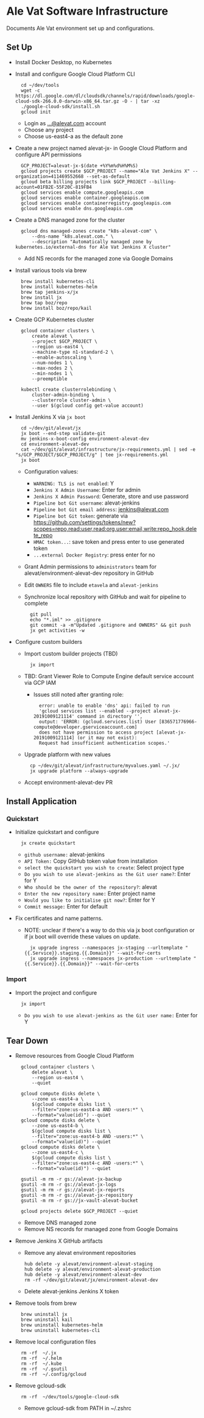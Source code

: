 # Ale Vat Software Infrastructure

Documents Ale Vat environment set up and configurations.

## Set Up

* Install Docker Desktop, no Kubernetes

* Install and configure Google Cloud Platform CLI

        cd ~/dev/tools
        wget -c https://dl.google.com/dl/cloudsdk/channels/rapid/downloads/google-cloud-sdk-266.0.0-darwin-x86_64.tar.gz -O - | tar -xz
        ./google-cloud-sdk/install.sh
        gcloud init
        
    * Login as ...@alevat.com account
    * Choose any project
    * Choose us-east4-a as the default zone

* Create a new project named alevat-jx-<n> in Google Cloud Platform and configure API permissions

        GCP_PROJECT=alevat-jx-$(date +%Y%m%d%H%M%S)
        gcloud projects create $GCP_PROJECT --name="Ale Vat Jenkins X" --organization=411469552668 --set-as-default
        gcloud beta billing projects link $GCP_PROJECT --billing-account=01FB2E-55F20C-819FB4
        gcloud services enable compute.googleapis.com
        gcloud services enable container.googleapis.com
        gcloud services enable containerregistry.googleapis.com
        gcloud services enable dns.googleapis.com
        
* Create a DNS managed zone for the cluster

        gcloud dns managed-zones create "k8s-alevat-com" \
            --dns-name "k8s.alevat.com." \
            --description "Automatically managed zone by kubernetes.io/external-dns for Ale Vat Jenkins X cluster"
    * Add NS records for the managed zone via Google Domains
    
* Install various tools via brew

        brew install kubernetes-cli        
        brew install kubernetes-helm
        brew tap jenkins-x/jx
        brew install jx
        brew tap boz/repo
        brew install boz/repo/kail
        
* Create GCP Kubernetes cluster

        gcloud container clusters \
            create alevat \
            --project $GCP_PROJECT \
            --region us-east4 \
            --machine-type n1-standard-2 \
            --enable-autoscaling \
            --num-nodes 1 \
            --max-nodes 2 \
            --min-nodes 1 \
            --preemptible
        
        kubectl create clusterrolebinding \
            cluster-admin-binding \
            --clusterrole cluster-admin \
            --user $(gcloud config get-value account)
        
* Install Jenkins X via `jx boot`

        cd ~/dev/git/alevat/jx
        jx boot --end-step validate-git
        mv jenkins-x-boot-config environment-alevat-dev
        cd environment-alevat-dev
        cat ~/dev/git/alevat/infrastructure/jx-requirements.yml | sed -e "s/GCP_PROJECT/$GCP_PROJECT/g" | tee jx-requirements.yml
        jx boot
    
    *  Configuration values:
        * `WARNING: TLS is not enabled`: Y
        * `Jenkins X Admin Username`: Enter for admin
        * `Jenkins X Admin Password`: Generate, store and use password
        * `Pipeline bot Git username`: alevat-jenkins
        * `Pipeline bot Git email address`: jenkins@alevat.com
        * `Pipeline bot Git token`: generate via https://github.com/settings/tokens/new?scopes=repo,read:user,read:org,user:email,write:repo_hook,delete_repo
        * `HMAC token...`: save token and press enter to use generated token
        * `...external Docker Registry`: press enter for no
        
    * Grant Admin permissions to `administrators` team for alevat/environment-alevat-dev repository in GitHub
    * Edit `OWNERS` file to include `etavela` and `alevat-jenkins` 
    * Synchronize local repository with GitHub and wait for pipeline to complete
                
            git pull
            echo "*.iml" >> .gitignore
            git commit -a -m"Updated .gitignore and OWNERS" && git push
            jx get activities -w 

* Configure custom builders

    * Import custom builder projects (TBD)
    
            jx import

    * TBD: Grant Viewer Role to Compute Engine default service account via GCP IAM
    
        * Issues still noted after granting role: 
        
                error: unable to enable 'dns' api: failed to run 
                'gcloud services list --enabled --project alevat-jx-20191009121114' command in directory '',
                output: 'ERROR: (gcloud.services.list) User [836571776966-compute@developer.gserviceaccount.com] 
                does not have permission to access project [alevat-jx-20191009121114] (or it may not exist): 
                Request had insufficient authentication scopes.'
    
    * Upgrade platform with new values

            cp ~/dev/git/alevat/infrastructure/myvalues.yaml ~/.jx/
            jx upgrade platform --always-upgrade

    * Accept environment-alevat-dev PR

## Install Application

### Quickstart

* Initialize quickstart and configure

        jx create quickstart
    
    * `github username:` alevat-jenkins
    * `API Token:` Copy GitHub token value from installation
    * `select the quickstart you wish to create`: Select project type
    * `Do you wish to use alevat-jenkins as the Git user name?`: Enter for Y
    * `Who should be the owner of the repository?`: alevat
    * `Enter the new repository name:` Enter project name
    * `Would you like to initialise git now?`: Enter for Y
    * `Commit message:` Enter for default

* Fix certificates and name patterns. 
    * NOTE: unclear if there's a way to do this via jx boot configuration or if jx boot will override these values on 
    update.
        
            jx upgrade ingress --namespaces jx-staging --urltemplate "{{.Service}}.staging.{{.Domain}}" --wait-for-certs
            jx upgrade ingress --namespaces jx-production --urltemplate "{{.Service}}.{{.Domain}}" --wait-for-certs

### Import

* Import the project and configure

        jx import
    
    * `Do you wish to use alevat-jenkins as the Git user name:` Enter for Y
## Tear Down

* Remove resources from Google Cloud Platform

        gcloud container clusters \
            delete alevat \
            --region us-east4 \
            --quiet
            
        gcloud compute disks delete \
            --zone us-east4-a \
            $(gcloud compute disks list \
            --filter="zone:us-east4-a AND -users:*" \
            --format="value(id)") --quiet
        gcloud compute disks delete \
            --zone us-east4-b \
            $(gcloud compute disks list \
            --filter="zone:us-east4-b AND -users:*" \
            --format="value(id)") --quiet
        gcloud compute disks delete \
            --zone us-east4-c \
            $(gcloud compute disks list \
            --filter="zone:us-east4-c AND -users:*" \
            --format="value(id)") --quiet    
            
        gsutil -m rm -r gs://alevat-jx-backup
        gsutil -m rm -r gs://alevat-jx-logs
        gsutil -m rm -r gs://alevat-jx-reports
        gsutil -m rm -r gs://alevat-jx-repository
        gsutil -m rm -r gs://jx-vault-alevat-bucket
        
        gcloud projects delete $GCP_PROJECT --quiet
    * Remove DNS managed zone
    * Remove NS records for managed zone from Google Domains

* Remove Jenkins X GitHub artifacts
    * Remove any alevat environment repositories
    
          hub delete -y alevat/environment-alevat-staging
          hub delete -y alevat/environment-alevat-production
          hub delete -y alevat/environment-alevat-dev
          rm -rf ~/dev/git/alevat/jx/environment-alevat-dev
          
    * Delete alevat-jenkins Jenkins X token
    
* Remove tools from brew

        brew uninstall jx
        brew uninstall kail
        brew uninstall kubernetes-helm
        brew uninstall kubernetes-cli

* Remove local configuration files

        rm -rf  ~/.jx
        rm -rf  ~/.helm
        rm -rf  ~/.kube
        rm -rf  ~/.gsutil
        rm -rf  ~/.config/gcloud
        
* Remove gcloud-sdk

        rm -rf  ~/dev/tools/google-cloud-sdk
        
    * Remove gcloud-sdk from PATH in ~/.zshrc
        
